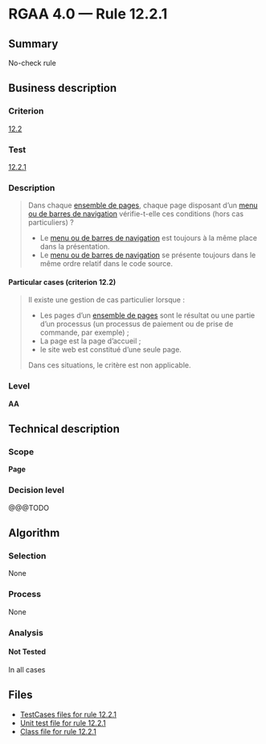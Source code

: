 # RGAA 4.0 — Rule 12.2.1

## Summary

No-check rule

## Business description

### Criterion

[12.2](https://www.numerique.gouv.fr/publications/rgaa-accessibilite/methode/criteres/#crit-12-2)

### Test

[12.2.1](https://www.numerique.gouv.fr/publications/rgaa-accessibilite/methode/criteres/#test-12-2-1)

### Description

> Dans chaque [ensemble de pages](https://www.numerique.gouv.fr/publications/rgaa-accessibilite/methode/glossaire/#ensemble-de-pages), chaque page disposant d’un [menu ou de barres de navigation](https://www.numerique.gouv.fr/publications/rgaa-accessibilite/methode/glossaire/#menu-et-barre-de-navigation) vérifie-t-elle ces conditions (hors cas particuliers) ?
> 
> * Le [menu ou de barres de navigation](https://www.numerique.gouv.fr/publications/rgaa-accessibilite/methode/glossaire/#menu-et-barre-de-navigation) est toujours à la même place dans la présentation.
> * Le [menu ou de barres de navigation](https://www.numerique.gouv.fr/publications/rgaa-accessibilite/methode/glossaire/#menu-et-barre-de-navigation) se présente toujours dans le même ordre relatif dans le code source.

#### Particular cases (criterion 12.2)

> Il existe une gestion de cas particulier lorsque :
> 
> * Les pages d’un [ensemble de pages](https://www.numerique.gouv.fr/publications/rgaa-accessibilite/methode/glossaire/#ensemble-de-pages) sont le résultat ou une partie d’un processus (un processus de paiement ou de prise de commande, par exemple) ;
> * La page est la page d’accueil ;
> * le site web est constitué d’une seule page.
> 
> Dans ces situations, le critère est non applicable.

### Level

**AA**


## Technical description

### Scope

**Page**

### Decision level

@@@TODO


## Algorithm

### Selection

None

### Process

None

### Analysis

#### Not Tested

In all cases


## Files

- [TestCases files for rule 12.2.1](https://gitlab.com/asqatasun/Asqatasun/-/tree/v5/rules/rules-rgaa4.0/src/test/resources/testcases/rgaa40/Rgaa40Rule120201/)
- [Unit test file for rule 12.2.1](https://gitlab.com/asqatasun/Asqatasun/-/blob/v5/rules/rules-rgaa4.0/src/test/java/org/asqatasun/rules/rgaa40/Rgaa40Rule120201Test.java)
- [Class file for rule 12.2.1](https://gitlab.com/asqatasun/Asqatasun/-/blob/v5/rules/rules-rgaa4.0/src/main/java/org/asqatasun/rules/rgaa40/Rgaa40Rule120201.java)


